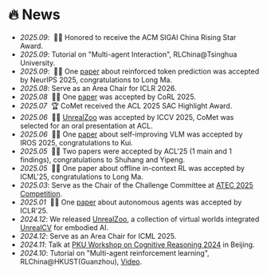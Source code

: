 # 🔥 News
- *2025.09*: &nbsp;🎉🎉 Honored to receive the ACM SIGAI China Rising Star Award.
- *2025.09*: Tutorial on "Multi-agent Interaction", RLChina@Tsinghua University.
- *2025.09*: &nbsp;🎉🎉 One [paper](https://arxiv.org/pdf/2508.13070) about reinforced token prediction was accepted by NeurIPS 2025, congratulations to Long Ma.
- *2025.08*: Serve as an Area Chair for ICLR 2026.
- *2025.08* &nbsp;🎉🎉 One [paper](https://arxiv.org/pdf/2505.23189) was accepted by CoRL 2025.
- *2025.07* &nbsp;🏆 CoMet received the ACL 2025 SAC Highlight Award.
- *2025.06* &nbsp;🎉🎉 [UnrealZoo](http://unrealzoo.site/) was accepted by ICCV 2025, CoMet was selected for an oral presentation at ACL.
- *2025.06* &nbsp;🎉🎉 One [paper](https://arxiv.org/abs/2505.20718) about self-improving VLM was accepted by IROS 2025, congratulations to Kui.
- *2025.05* &nbsp;🎉🎉 Two papers were accepted by ACL'25 (1 main and 1 findings), congratulations to Shuhang and Yipeng.
- *2025.05* &nbsp;🎉🎉 One paper about offline in-context RL was accepted by ICML'25, congratulations to Long Ma.
- *2025.03*: Serve as the Chair of the Challenge Committee at [ATEC 2025 Competition](https://www.atecup.cn/competitions/100009).
- *2025.01* &nbsp;🎉🎉 One [paper](https://arxiv.org/abs/2412.06435) about autonomous agents was accepted by ICLR'25.
- *2024.12*: We released [UnrealZoo](http://unrealzoo.site/), a collection of virtual worlds integrated [UnrealCV](https://unrealcv.org/) for embodied AI.
- *2024.12*: Serve as an Area Chair for ICML 2025.
- *2024.11*: Talk at [PKU Workshop on Cognitive Reasoning 2024](https://www.ai.pku.edu.cn/info/1086/3053.htm) in Beijing.
- *2024.10*: Tutorial on "Multi-agent reinforcement learning", RLChina@HKUST(Guanzhou), [Video](https://www.bilibili.com/video/BV15yBeYWEPA/?spm_id_from=333.999.0.0).

[//]: # (- *2024.09* &nbsp;🎉🎉 Two papers were accepted to NeurIPS 24, with one selected as a highlighted paper.)

[//]: # (- *2024.07* &nbsp;🎉🎉 One [paper]&#40;https://arxiv.org/pdf/2404.09857&#41; about Embodied Visual Tracking was accepted by ECCV'24.)

[//]: # (- *2024.05* &nbsp;🎉🎉 One [paper]&#40;https://arxiv.org/abs/2402.02468&#41; about Peer Adaption was accepted by ICML'24.)

[//]: # (- *2024.01* &nbsp;🎉🎉 One [paper]&#40;https://papers.ssrn.com/sol3/papers.cfm?abstract_id=4437059&#41; about Heterogeneous Multi-agent Cooperation was accepted by Neural Networks.)

[//]: # (- *2023.12* &nbsp;🎉🎉 One [paper]&#40;https://drive.google.com/file/d/18MTVr8_vGrTrNStbF7GsoluVW-tWzuWQ/view&#41; about Adaptive Multi-Agent Systems was accepted by [AAAI 2024 CMASDL Workshop]&#40;https://www.is3rlab.org/aaai24-cmasdl-workshop.github.io/&#41;.)

[//]: # (- *2023.11*: [Siyuan]&#40;https://siyuanqi.github.io/&#41; and I organized a [workshop]&#40;https://sites.google.com/view/dai-2023-masce&#41; on Multi-Agent Systems in Complex Environments at [DAI 2023]&#40;http://www.adai.ai/dai/2023/index.html&#41;.)

[//]: # (- *2023.11*: Guest lecture about Utility at PKU [Cognitive Reasoning]&#40;https://yzhu.io/courses/core/&#41;, hosted by [Yixin Zhu]&#40;https://yzhu.io/&#41;.)

[//]: # (- *2023.11*: &nbsp;🎉🎉 One paper about Bimanual Dexterous Manipulation was accepted by [IEEE T-PAMI]&#40;https://ieeexplore.ieee.org/abstract/document/10343126&#41;.)

[//]: # (- *2023.10*: &nbsp;🎉🎉 Honored to receive the [Tencent Rhino-Bird Outstanding Mentor Award]&#40;https://ur.tencent.com/article/1462&#41;.)

[//]: # (- *2023.07*: Talk at [ACM TURC 2023 Symposiums &#40;SIGAI China&#41;]&#40;https://www.acmturc.com/2023/en/SIGAI_China.html&#41; in Wuhan.)

[//]: # (- *2023.07*: &nbsp;🎉🎉 One [paper]&#40;https://github.com/PKU-Alignment/ReDMan&#41; was accepted by Machine Learning &#40;Journal&#41;. )

[//]: # (- *2023.05*: Talk at [CVG group]&#40;https://cvg.ethz.ch/&#41; in ETH Zurich &#40;Online&#41;.)

[//]: # (- *2023.04*: &nbsp;🎉🎉 One [paper]&#40;https://arxiv.org/abs/2304.10773&#41; about Visual-audio Navigation was accepted by IEEE RA-L. )

[//]: # (- *2023.02*: &nbsp;🎉🎉 One [paper]&#40;&#40;https://arxiv.org/abs/2212.08641&#41;&#41; about 3D Human Pose Prior was accepted by CVPR'23. )

[//]: # (- *2023.01*: &nbsp;🎉🎉 One [paper]&#40;https://openreview.net/pdf?id=CPIy9TWFYBG&#41; about Proactive Multi-Camera Collaboration was accepted by ICLR'23. )
